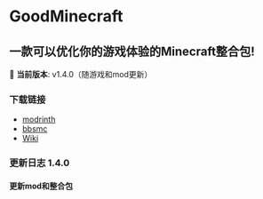 # GoodMinecraft
## 一款可以优化你的游戏体验的Minecraft整合包!
🚀 **当前版本**: v1.4.0（随游戏和mod更新）
### 下载链接
 - [modrinth](https://modrinth.com/project/kMXeIiJj)
 - [bbsmc](https://bbsmc.net/modpack/goodm/moderation)
 - [Wiki](goodminecraftwiki.md)
### 更新日志 1.4.0
#### 更新mod和整合包